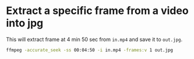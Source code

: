 # Extract a specific frame from a video into jpg

This will extract frame at 4 min 50 sec from ```in.mp4``` and save it to ```out.jpg```.

```bash
ffmpeg -accurate_seek -ss 00:04:50 -i in.mp4 -frames:v 1 out.jpg
```
